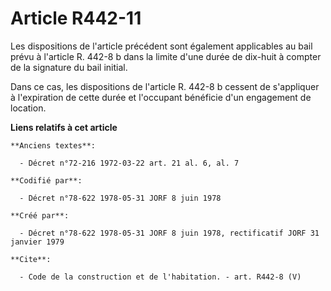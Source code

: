 # Article R442-11

Les dispositions de l'article précédent sont également applicables au bail prévu à l'article R. 442-8 b dans la limite d'une
durée de dix-huit à compter de la signature du bail initial. 

Dans ce cas, les dispositions de l'article R. 442-8 b cessent de s'appliquer à l'expiration de cette durée et l'occupant
bénéficie d'un engagement de location.

**Liens relatifs à cet article**

	**Anciens textes**:

	  - Décret n°72-216 1972-03-22 art. 21 al. 6, al. 7

	**Codifié par**:

	  - Décret n°78-622 1978-05-31 JORF 8 juin 1978

	**Créé par**:

	  - Décret n°78-622 1978-05-31 JORF 8 juin 1978, rectificatif JORF 31 janvier 1979

	**Cite**:

	  - Code de la construction et de l'habitation. - art. R442-8 (V)
